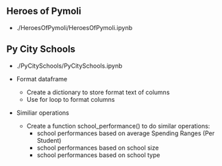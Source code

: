 ## Heroes of Pymoli

- ./HeroesOfPymoli/HeroesOfPymoli.ipynb

## Py City Schools

- ./PyCitySchools/PyCitySchools.ipynb
- Format dataframe

  - Create a dictionary to store format text of columns
  - Use for loop to format columns

- Similiar operations
  - Create a function school_performance() to do similar operations:
    - school performances based on average Spending Ranges (Per Student)
    - school performances based on school size
    - school performances based on school type
